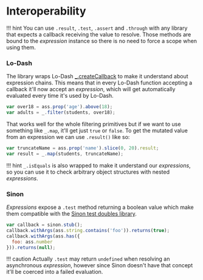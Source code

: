 # Interoperability

!!! hint
    You can use `.result`, `.test`, `.assert` and `.through` with any library
    that expects a callback receiving the value to resolve. Those methods
    are bound to the *expression* instance so there is no need to force a scope
    when using them.

### Lo-Dash

The library wraps Lo-Dash [_.createCallback](https://lodash.com/docs#createCallback)
to make it understand about expression chains. This means that in every Lo-Dash
function accepting a callback it'll now accept an *expression*, which will get
automatically evaluated every time it's used by Lo-Dash.

```js
var over18 = ass.prop('age').above(18);
var adults = _.filter(students, over18);
```

That works well for the whole filtering primitives but if we want to use something
like `_.map`, it'll get just `true` or `false`. To get the mutated value from an
expression we can use `.result()` like so:

```js
var truncateName = ass.prop('name').slice(0, 20).result;
var result = _.map(students, truncateName);
```

!!! hint
    `_.isEquals` is also wrapped to make it understand our *expressions*, so you
    can use it to check arbitrary object structures with nested *expressions*.


### Sinon

*Expressions* expose a `.test` method returning a boolean value which make
them compatible with the [Sinon test doubles library](http://sinonjs.org).

```js
var callback = sinon.stub();
callback.withArgs(ass.string.contains('foo')).returns(true);
callback.withArgs(ass.has({
  foo: ass.number
})).returns(null);
```

!!! caution
    Actually `.test` may return `undefined` when resolving an asynchronous
    *expression*, however since Sinon doesn't have that concept it'll be coerced
    into a failed evaluation.
